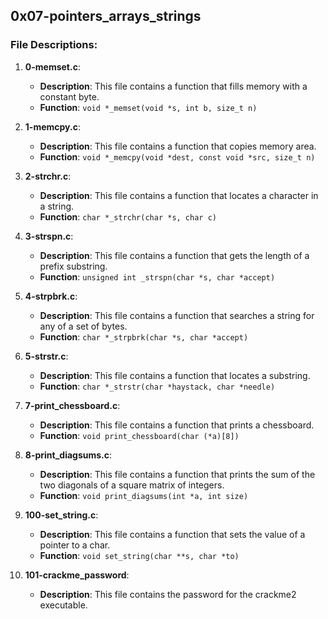 ## 0x07-pointers_arrays_strings

### File Descriptions:

1. **0-memset.c**:
   - **Description**: This file contains a function that fills memory with a constant byte.
   - **Function**: `void *_memset(void *s, int b, size_t n)`
   
2. **1-memcpy.c**:
   - **Description**: This file contains a function that copies memory area.
   - **Function**: `void *_memcpy(void *dest, const void *src, size_t n)`
   
3. **2-strchr.c**:
   - **Description**: This file contains a function that locates a character in a string.
   - **Function**: `char *_strchr(char *s, char c)`
   
4. **3-strspn.c**:
   - **Description**: This file contains a function that gets the length of a prefix substring.
   - **Function**: `unsigned int _strspn(char *s, char *accept)`
   
5. **4-strpbrk.c**:
   - **Description**: This file contains a function that searches a string for any of a set of bytes.
   - **Function**: `char *_strpbrk(char *s, char *accept)`
   
6. **5-strstr.c**:
   - **Description**: This file contains a function that locates a substring.
   - **Function**: `char *_strstr(char *haystack, char *needle)`

7. **7-print_chessboard.c**:
   - **Description**: This file contains a function that prints a chessboard.
   - **Function**: `void print_chessboard(char (*a)[8])`

8. **8-print_diagsums.c**:
   - **Description**: This file contains a function that prints the sum of the two diagonals of a square matrix of integers.
   - **Function**: `void print_diagsums(int *a, int size)`

9. **100-set_string.c**:
   - **Description**: This file contains a function that sets the value of a pointer to a char.
   - **Function**: `void set_string(char **s, char *to)`

10. **101-crackme_password**:
    - **Description**: This file contains the password for the crackme2 executable.
